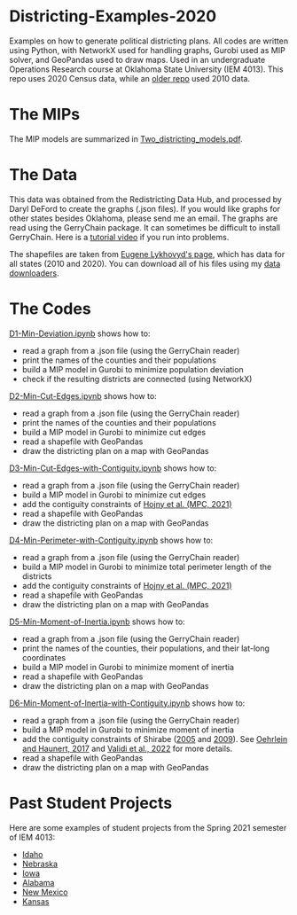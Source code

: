 # Districting-Examples-2020
Examples on how to generate political districting plans. All codes are written using Python, with NetworkX used for handling graphs, Gurobi used as MIP solver, and GeoPandas used to draw maps. Used in an undergraduate Operations Research course at Oklahoma State University (IEM 4013). This repo uses 2020 Census data, while an [older repo](https://github.com/AustinLBuchanan/Districting-Examples) used 2010 data.

# The MIPs
The MIP models are summarized in [Two_districting_models.pdf](https://github.com/AustinLBuchanan/Districting-Examples-2020/blob/main/Two_districting_models.pdf).

# The Data
This data was obtained from the Redistricting Data Hub, and processed by Daryl DeFord to create the graphs (.json files). If you would like graphs for other states besides Oklahoma, please send me an email. The graphs are read using the GerryChain package. It can sometimes be difficult to install GerryChain. Here is a [tutorial video](https://www.youtube.com/watch?v=_SmR2IkIt38) if you run into problems.

The shapefiles are taken from [Eugene Lykhovyd's page](https://lykhovyd.com/files/public/districting/), which has data for all states (2010 and 2020). You can download all of his files using my [data downloaders](https://github.com/AustinLBuchanan/data-downloader/).

# The Codes
[D1-Min-Deviation.ipynb](https://github.com/AustinLBuchanan/Districting-Examples-2020/blob/main/D1-Min-Deviation.ipynb) shows how to:
  - read a graph from a .json file (using the GerryChain reader)
  - print the names of the counties and their populations
  - build a MIP model in Gurobi to minimize population deviation
  - check if the resulting districts are connected (using NetworkX)
   
[D2-Min-Cut-Edges.ipynb](https://github.com/AustinLBuchanan/Districting-Examples-2020/blob/main/D2-Min-Cut-Edges.ipynb) shows how to:
  - read a graph from a .json file (using the GerryChain reader)
  - print the names of the counties and their populations
  - build a MIP model in Gurobi to minimize cut edges
  - read a shapefile with GeoPandas
  - draw the districting plan on a map with GeoPandas
  
[D3-Min-Cut-Edges-with-Contiguity.ipynb](https://github.com/AustinLBuchanan/Districting-Examples-2020/blob/main/D3-Min-Cut-Edges-with-Contiguity.ipynb) shows how to:
  - read a graph from a .json file (using the GerryChain reader)
  - build a MIP model in Gurobi to minimize cut edges
  - add the contiguity constraints of [Hojny et al. (MPC, 2021)](https://link.springer.com/article/10.1007/s12532-020-00186-3)
  - read a shapefile with GeoPandas
  - draw the districting plan on a map with GeoPandas

[D4-Min-Perimeter-with-Contiguity.ipynb](https://github.com/AustinLBuchanan/Districting-Examples-2020/blob/main/D4-Min-Perimeter-with-Contiguity.ipynb) shows how to:
  - read a graph from a .json file (using the GerryChain reader)
  - build a MIP model in Gurobi to minimize total perimeter length of the districts
  - add the contiguity constraints of [Hojny et al. (MPC, 2021)](https://link.springer.com/article/10.1007/s12532-020-00186-3)
  - read a shapefile with GeoPandas
  - draw the districting plan on a map with GeoPandas

[D5-Min-Moment-of-Inertia.ipynb](https://github.com/AustinLBuchanan/Districting-Examples-2020/blob/main/D5-Min-Moment-of-Inertia.ipynb) shows how to:
  - read a graph from a .json file (using the GerryChain reader)
  - print the names of the counties, their populations, and their lat-long coordinates
  - build a MIP model in Gurobi to minimize moment of inertia
  - read a shapefile with GeoPandas
  - draw the districting plan on a map with GeoPandas
  
[D6-Min-Moment-of-Inertia-with-Contiguity.ipynb](https://github.com/AustinLBuchanan/Districting-Examples-2020/blob/main/D6-Min-Moment-of-Inertia-with-Contiguity.ipynb) shows how to:
  - read a graph from a .json file (using the GerryChain reader)
  - build a MIP model in Gurobi to minimize moment of inertia
  - add the contiguity constraints of Shirabe ([2005](https://onlinelibrary.wiley.com/doi/full/10.1111/j.1538-4632.2005.00605.x) and [2009](https://journals.sagepub.com/doi/abs/10.1068/b34104)). See [Oehrlein and Haunert, 2017](http://www.josis.org/index.php/josis/article/viewArticle/379) and [Validi et al., 2022](https://pubsonline.informs.org/doi/abs/10.1287/opre.2021.2141) for more details.
  - read a shapefile with GeoPandas
  - draw the districting plan on a map with GeoPandas

# Past Student Projects

Here are some examples of student projects from the Spring 2021 semester of IEM 4013:
  - [Idaho](https://github.com/KyleHumphreys/IEM-4013-Idaho-Districting)
  - [Nebraska](https://github.com/Jay-dnn/4013-Final-Report)
  - [Iowa](https://github.com/Jared-Johnson294/Redisctricing-Iowa)
  - [Alabama](https://github.com/livey2021/LEWVEYZAL-IEM4013-Group-Project)
  - [New Mexico](https://github.com/nathan-whitehead/New-Mexico-Redistricting-Plan)
  - [Kansas](https://github.com/William-Jackson-Ricky/Kansas-Redistricting-for-Dr.-Buchanan)
  
